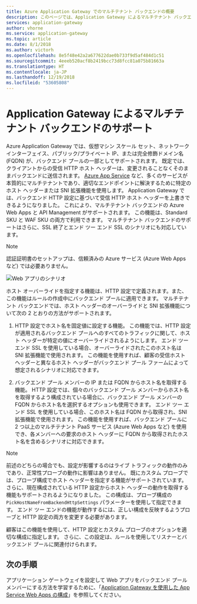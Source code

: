 ```yaml
---
title: Azure Application Gateway でのマルチテナント バックエンドの概要
description: このページでは、Application Gateway によるマルチテナント バックエンドのサポートの概要について説明します。
services: application-gateway
author: vhorne
ms.service: application-gateway
ms.topic: article
ms.date: 8/1/2018
ms.author: victorh
ms.openlocfilehash: 8e5f48e42a2a677622dae0b733f9d5af484d1c51
ms.sourcegitcommit: 4eeeb520acf8b2419bcc73d8fcc81a075b81663a
ms.translationtype: HT
ms.contentlocale: ja-JP
ms.lasthandoff: 12/19/2018
ms.locfileid: "53605808"
---
```

# <a name="application-gateway-support-for-multi-tenant-back-ends"></a>Application Gateway によるマルチテナント バックエンドのサポート

Azure Application Gateway では、仮想マシン スケール セット、ネットワーク インターフェイス、パブリック/プライベート IP、または完全修飾ドメイン名 (FQDN) が、バックエンド プールの一部としてサポートされます。 既定では、クライアントからの受信 HTTP ホスト ヘッダーは、変更されることなくそのままバックエンドに送信されます。 [Azure App Service](../app-service/overview.md) など、多くのサービスが本質的にマルチテナントであり、適切なエンドポイントに解決するために特定のホスト ヘッダーまたは SNI 拡張機能を使用します。 Application Gateway では、バックエンド HTTP 設定に基づいて受信 HTTP ホスト ヘッダーを上書きできるようになりました。 これにより、マルチテナント バックエンドの Azure Web Apps と API Management がサポートされます。 この機能は、Standard SKU と WAF SKU の両方で利用できます。 マルチテナント バックエンドのサポートはさらに、SSL 終了とエンド ツー エンド SSL のシナリオにも対応しています。

> [!NOTE]
> 認証証明書のセットアップは、信頼済みの Azure サービス (Azure Web Apps など) では必要ありません。

![Web アプリのシナリオ](./media/application-gateway-web-app-overview/scenario.png)

ホスト オーバーライドを指定する機能は、HTTP 設定で定義されます。また、この機能はルールの作成中にバックエンド プールに適用できます。 マルチテナント バックエンドでは、ホスト ヘッダーのオーバーライドと SNI 拡張機能について次の 2 とおりの方法がサポートされます。

1. HTTP 設定でホスト名を固定値に設定する機能。 この機能では、HTTP 設定が適用されるバックエンド プールへのすべてのトラフィックに関して、ホスト ヘッダーが特定の値にオーバーライドされるようにします。 エンド ツー エンド SSL を使用している場合、オーバーライドされたこのホスト名は SNI 拡張機能で使用されます。 この機能を使用すれば、顧客の受信ホスト ヘッダーと異なるホスト ヘッダーがバックエンド プール ファームによって想定されるシナリオに対応できます。

2. バックエンド プール メンバーの IP または FQDN からホスト名を取得する機能。 HTTP 設定では、個々のバックエンド プール メンバーからホスト名を取得するよう構成されている場合に、バックエンド プール メンバーの FQDN からホスト名を選択するオプションも使用できます。 エンド ツー エンド SSL を使用している場合、このホスト名は FQDN から取得され、SNI 拡張機能で使用されます。 この機能を使用すれば、バックエンド プールに 2 つ以上のマルチテナント PaaS サービス (Azure Web Apps など) を使用でき、各メンバーへの要求のホスト ヘッダーに FQDN から取得されたホスト名を含めるシナリオに対応できます。

> [!NOTE]
> 前述のどちらの場合でも、設定が影響するのはライブ トラフィックの動作のみであり、正常性プローブの動作に影響はありません。 既にカスタム プローブでは、プローブ構成でホスト ヘッダーを指定する機能がサポートされています。 さらに、現在構成されている HTTP 設定からホスト ヘッダーの動作を取得する機能もサポートされるようになりました。 この構成は、プローブ構成の `PickHostNameFromBackendHttpSettings` パラメーターを使用して指定できます。 エンド ツー エンドの機能が動作するには、正しい構成を反映するようプローブと HTTP 設定の両方を変更する必要があります。

顧客はこの機能を使用して、HTTP 設定とカスタム プローブのオプションを適切な構成に指定します。 さらに、この設定は、ルールを使用してリスナーとバックエンド プールに関連付けられます。

## <a name="next-steps"></a>次の手順

アプリケーション ゲートウェイを設定して Web アプリをバックエンド プール メンバーにする方法を学習するために、「[Application Gateway を使用した App Service Web Apps の構成](application-gateway-web-app-powershell.md)」を参照してください。
